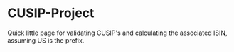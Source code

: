 # CUSIP-Project
Quick little page for validating CUSIP's and calculating the associated ISIN, assuming US is the prefix.

